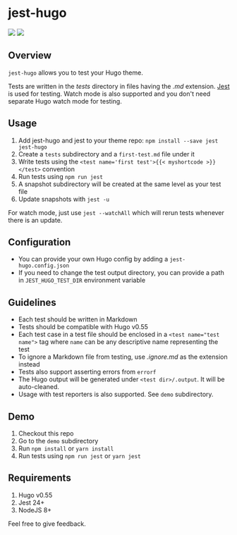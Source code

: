 # jest-hugo
[![](https://img.shields.io/npm/v/jest-hugo.svg)](https://www.npmjs.com/package/jest-hugo)
[![](https://img.shields.io/badge/license-MIT-yellow.svg)](https://github.com/Mastercard/jest-hugo/blob/master/LICENSE)

## Overview
`jest-hugo` allows you to test your Hugo theme.

Tests are written in the *tests* directory in files having the *.md* extension. [Jest](https://jestjs.io/) is used for testing. Watch mode is also supported and you don't need separate Hugo watch mode for testing.

## Usage
1. Add jest-hugo and jest to your theme repo: `npm install --save jest jest-hugo`
2. Create a `tests` subdirectory and a `first-test.md` file under it
3. Write tests using the `<test name='first test'>{{< myshortcode >}}</test>` convention
4. Run tests using `npm run jest`
5. A snapshot subdirectory will be created at the same level as your test file
6. Update snapshots with `jest -u`

For watch mode, just use `jest --watchAll` which will rerun tests whenever there is an update.

## Configuration
- You can provide your own Hugo config by adding a `jest-hugo.config.json`
- If you need to change the test output directory, you can provide a path in `JEST_HUGO_TEST_DIR` environment variable

## Guidelines
- Each test should be written in Markdown
- Tests should be compatible with Hugo v0.55
- Each test case in a test file should be enclosed in a `<test name="test name">` tag where `name` can be any descriptive name representing the test
- To ignore a Markdown file from testing, use *.ignore.md* as the extension instead
- Tests also support asserting errors from `errorf`
- The Hugo output will be generated under `<test dir>/.output`. It will be auto-cleaned.
- Usage with test reporters is also supported. See `demo` subdirectory.

## Demo
1. Checkout this repo
2. Go to the `demo` subdirectory
3. Run `npm install` or `yarn install`
4. Run tests using `npm run jest` or `yarn jest`

## Requirements
1. Hugo v0.55
2. Jest 24+
3. NodeJS 8+

Feel free to give feedback.
